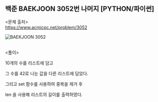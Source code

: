 ## 백준 BAEKJOON 3052번 나머지 [PYTHON/파이썬]

<문제 출처><br>
https://www.acmicpc.net/problem/3052

![BAEKJOON 3052](https://blog.kakaocdn.net/dn/kxD8g/btrLkaxHKiI/Z7vKjnUVDtxYV1MZz9uWJK/img.png)

<br>
<풀이><br>

10개의 수를 리스트에 담고

그 수를 42로 나눈 값을 다른 리스트에 담았다.

그리고 set 함수를 사용하여 중복을 제거 후

len 을 사용해 리스트의 길이를 출력하였다.
